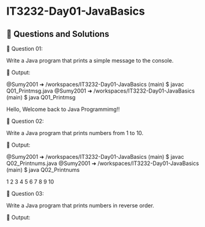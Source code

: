 # IT3232-Day01-JavaBasics
## 📝 Questions and Solutions
📌 Question 01:

Write a Java program that prints a simple message to the console.

📸 Output:

@Sumy2001 ➜ /workspaces/IT3232-Day01-JavaBasics (main) $ javac Q01_Printmsg.java
@Sumy2001 ➜ /workspaces/IT3232-Day01-JavaBasics (main) $ java Q01_Printmsg

Hello, Welcome back to Java Programmimg!!

📌 Question 02:

Write a Java program that prints numbers from 1 to 10.

📸 Output: 

@Sumy2001 ➜ /workspaces/IT3232-Day01-JavaBasics (main) $ javac Q02_Printnums.java
@Sumy2001 ➜ /workspaces/IT3232-Day01-JavaBasics (main) $ java Q02_Printnums

1 
2 
3 
4 
5 
6 
7 
8 
9 
10 

📌 Question 03:

Write a Java program that prints numbers in reverse order.

📸 Output:

